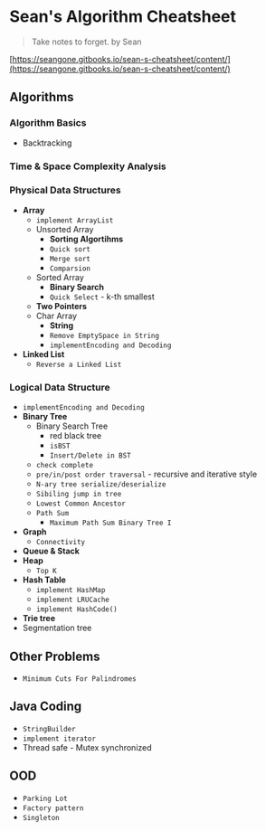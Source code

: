 <extoc></extoc>

# Sean's Algorithm Cheatsheet

> Take notes to forget.
> by Sean

[https://seangone.gitbooks.io/sean-s-cheatsheet/content/](https://seangone.gitbooks.io/sean-s-cheatsheet/content/)

## Algorithms

### Algorithm Basics

- Backtracking

### Time & Space Complexity Analysis
### Physical Data Structures

- **Array**
    - `implement ArrayList`
    - Unsorted Array
        - **Sorting Algortihms**
        - `Quick sort`
        - `Merge sort`
        - `Comparsion`
    - Sorted Array
        - **Binary Search**
        - `Quick Select` - k-th smallest
    - **Two Pointers**
    - Char Array
        - **String**
        - `Remove EmptySpace in String`
        - `implementEncoding and Decoding`
- **Linked List**
    - `Reverse a Linked List`

### Logical Data Structure

- `implementEncoding and Decoding`
- **Binary Tree**
    - Binary Search Tree
        - red black tree
        - `isBST`
        - `Insert/Delete in BST`
    - `check complete`
    - `pre/in/post order traversal` - recursive and iterative style
    - `N-ary tree serialize/deserialize`
    - `Sibiling jump in tree`
    - `Lowest Common Ancestor`
    - `Path Sum`
        - `Maximum Path Sum Binary Tree I`
- **Graph**
    - `Connectivity`
- **Queue & Stack**
- **Heap**
    - `Top K`
- **Hash Table**
    - `implement HashMap`
    - `implement LRUCache`
    - `implement HashCode()`
- **Trie tree**
- Segmentation tree

## Other Problems

- `Minimum Cuts For Palindromes`

## Java Coding

- `StringBuilder`
- `implement iterator`
- Thread safe - Mutex synchronized

## OOD

- `Parking Lot`
- `Factory pattern`
- `Singleton`